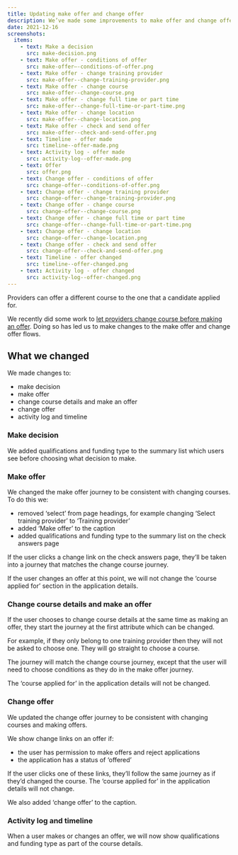 ```yaml
---
title: Updating make offer and change offer
description: We’ve made some improvements to make offer and change offer flows to be more consistent
date: 2021-12-16
screenshots:
  items:
    - text: Make a decision
      src: make-decision.png
    - text: Make offer - conditions of offer
      src: make-offer–-conditions-of-offer.png
    - text: Make offer - change training provider
      src: make-offer--change-training-provider.png
    - text: Make offer - change course
      src: make-offer--change-course.png
    - text: Make offer - change full time or part time
      src: make-offer--change-full-time-or-part-time.png
    - text: Make offer - change location
      src: make-offer--change-location.png
    - text: Make offer - check and send offer
      src: make-offer--check-and-send-offer.png
    - text: Timeline - offer made
      src: timeline--offer-made.png
    - text: Activity log - offer made
      src: activity-log--offer-made.png
    - text: Offer
      src: offer.png
    - text: Change offer - conditions of offer
      src: change-offer--conditions-of-offer.png
    - text: Change offer - change training provider
      src: change-offer--change-training-provider.png
    - text: Change offer - change course
      src: change-offer--change-course.png
    - text: Change offer - change full time or part time
      src: change-offer--change-full-time-or-part-time.png
    - text: Change offer - change location
      src: change-offer--change-location.png
    - text: Change offer - check and send offer
      src: change-offer--check-and-send-offer.png
    - text: Timeline - offer changed
      src: timeline--offer-changed.png
    - text: Activity log - offer changed
      src: activity-log--offer-changed.png
---
```


Providers can offer a different course to the one that a candidate applied for.

We recently did some work to [let providers change course before making an offer](/manage-teacher-training-applications/letting-providers-change-course-before-making-an-offer/). Doing so has led us to make changes to the make offer and change offer flows.

## What we changed

We made changes to:

- make decision
- make offer
- change course details and make an offer
- change offer
- activity log and timeline

### Make decision

We added qualifications and funding type to the summary list which users see before choosing what decision to make.

### Make offer

We changed the make offer journey to be consistent with changing courses. To do this we:

- removed ‘select’ from page headings, for example changing ‘Select training provider’ to ‘Training provider’
- added ‘Make offer’ to the caption
- added qualifications and funding type to the summary list on the check answers page

If the user clicks a change link on the check answers page, they’ll be taken into a journey that matches the change course journey.

If the user changes an offer at this point, we will not change the ‘course applied for’ section in the application details.

### Change course details and make an offer

If the user chooses to change course details at the same time as making an offer, they start the journey at the first attribute which can be changed.

For example, if they only belong to one training provider then they will not be asked to choose one. They will go straight to choose a course.

The journey will match the change course journey, except that the user will need to choose conditions as they do in the make offer journey.

The ‘course applied for’ in the application details will not be changed.

### Change offer

We updated the change offer journey to be consistent with changing courses and making offers.

We show change links on an offer if:

- the user has permission to make offers and reject applications
- the application has a status of ‘offered’

If the user clicks one of these links, they’ll follow the same journey as if they’d changed the course. The ‘course applied for’ in the application details will not change.

We also added ‘change offer’ to the caption.

### Activity log and timeline

When a user makes or changes an offer, we will now show qualifications and funding type as part of the course details.
